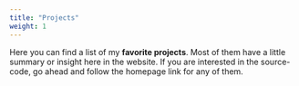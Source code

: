 ```yaml
---
title: "Projects"
weight: 1
---
```


Here you can find a list of my **favorite projects**. Most of them have a little summary or insight here in the website. If you are interested in the source-code, go ahead and follow the homepage link for any of them.
